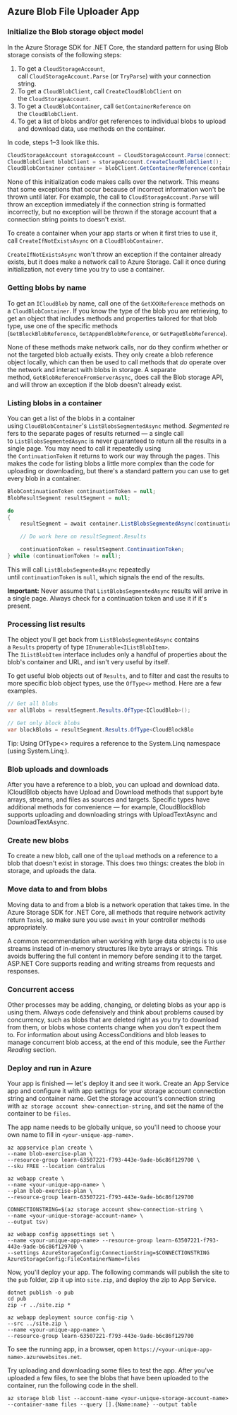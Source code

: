 ## Azure Blob File Uploader App

### **Initialize the Blob storage object model**

In the Azure Storage SDK for .NET Core, the standard pattern for using Blob storage consists of the following steps:

1. To get a `CloudStorageAccount`, call `CloudStorageAccount.Parse` (or `TryParse`) with your connection string.
2. To get a `CloudBlobClient`, call `CreateCloudBlobClient` on the `CloudStorageAccount`.
3. To get a `CloudBlobContainer`, call `GetContainerReference` on the `CloudBlobClient`.
4. To get a list of blobs and/or get references to individual blobs to upload and download data, use methods on the container.

In code, steps 1–3 look like this.

```csharp
CloudStorageAccount storageAccount = CloudStorageAccount.Parse(connectionString); // or TryParse()
CloudBlobClient blobClient = storageAccount.CreateCloudBlobClient();
CloudBlobContainer container = blobClient.GetContainerReference(containerName);

```

None of this initialization code makes calls over the network. This means that some exceptions that occur because of incorrect information won't be thrown until later. For example, the call to `CloudStorageAccount.Parse` will throw an exception immediately if the connection string is formatted incorrectly, but no exception will be thrown if the storage account that a connection string points to doesn't exist.

To create a container when your app starts or when it first tries to use it, call `CreateIfNotExistsAsync` on a `CloudBlobContainer`.

`CreateIfNotExistsAsync` won't throw an exception if the container already exists, but it does make a network call to Azure Storage. Call it once during initialization, not every time you try to use a container.

### **Getting blobs by name**

To get an `ICloudBlob` by name, call one of the `GetXXXReference` methods on a `CloudBlobContainer`. If you know the type of the blob you are retrieving, to get an object that includes methods and properties tailored for that blob type, use one of the specific methods (`GetBlockBlobReference`, `GetAppendBlobReference`, or `GetPageBlobReference`).

None of these methods make network calls, nor do they confirm whether or not the targeted blob actually exists. They only create a blob reference object locally, which can then be used to call methods that *do* operate over the network and interact with blobs in storage. A separate method, `GetBlobReferenceFromServerAsync`, does call the Blob storage API, and will throw an exception if the blob doesn't already exist.

### **Listing blobs in a container**

You can get a list of the blobs in a container using `CloudBlobContainer`'s `ListBlobsSegmentedAsync` method. *Segmented* refers to the separate pages of results returned — a single call to `ListBlobsSegmentedAsync` is never guaranteed to return all the results in a single page. You may need to call it repeatedly using the `ContinuationToken` it returns to work our way through the pages. This makes the code for listing blobs a little more complex than the code for uploading or downloading, but there's a standard pattern you can use to get every blob in a container.

```csharp
BlobContinuationToken continuationToken = null;
BlobResultSegment resultSegment = null;

do
{
    resultSegment = await container.ListBlobsSegmentedAsync(continuationToken);

    // Do work here on resultSegment.Results

    continuationToken = resultSegment.ContinuationToken;
} while (continuationToken != null);

```

This will call `ListBlobsSegmentedAsync` repeatedly until `continuationToken` is `null`, which signals the end of the results.

**Important:** Never assume that `ListBlobsSegmentedAsync` results will arrive in a single page. Always check for a continuation token and use it if it's present.

### **Processing list results**

The object you'll get back from `ListBlobsSegmentedAsync` contains a `Results` property of type `IEnumerable<IListBlobItem>`. The `IListBlobItem` interface includes only a handful of properties about the blob's container and URL, and isn't very useful by itself.

To get useful blob objects out of `Results`, and to filter and cast the results to more specific blob object types, use the `OfType<>` method. Here are a few examples.

```csharp
// Get all blobs
var allBlobs = resultSegment.Results.OfType<ICloudBlob>();

// Get only block blobs
var blockBlobs = resultSegment.Results.OfType<CloudBlockBlo
```

Tip: Using OfType<> requires a reference to the System.Linq namespace (using System.Linq;).

### Blob uploads and downloads

After you have a reference to a blob, you can upload and download data. ICloudBlob objects have Upload and Download methods that support byte arrays, streams, and files as sources and targets. Specific types have additional methods for convenience — for example, CloudBlockBlob supports uploading and downloading strings with UploadTextAsync and DownloadTextAsync.

### **Create new blobs**

To create a new blob, call one of the `Upload` methods on a reference to a blob that doesn't exist in storage. This does two things: creates the blob in storage, and uploads the data.

### **Move data to and from blobs**

Moving data to and from a blob is a network operation that takes time. In the Azure Storage SDK for .NET Core, all methods that require network activity return `Task`s, so make sure you use `await` in your controller methods appropriately.

A common recommendation when working with large data objects is to use streams instead of in-memory structures like byte arrays or strings. This avoids buffering the full content in memory before sending it to the target. ASP.NET Core supports reading and writing streams from requests and responses.

### **Concurrent access**

Other processes may be adding, changing, or deleting blobs as your app is using them. Always code defensively and think about problems caused by concurrency, such as blobs that are deleted right as you try to download from them, or blobs whose contents change when you don't expect them to. For information about using AccessConditions and blob leases to manage concurrent blob access, at the end of this module, see the *Further Reading* section.

### **Deploy and run in Azure**

Your app is finished — let's deploy it and see it work. Create an App Service app and configure it with app settings for your storage account connection string and container name. Get the storage account's connection string with `az storage account show-connection-string`, and set the name of the container to be `files`.

The app name needs to be globally unique, so you'll need to choose your own name to fill in `<your-unique-app-name>`.

```
az appservice plan create \
--name blob-exercise-plan \
--resource-group learn-63507221-f793-443e-9ade-b6c86f129700 \
--sku FREE --location centralus
```

```
az webapp create \
--name <your-unique-app-name> \
--plan blob-exercise-plan \
--resource-group learn-63507221-f793-443e-9ade-b6c86f129700
```

```
CONNECTIONSTRING=$(az storage account show-connection-string \
--name <your-unique-storage-account-name> \
--output tsv)
```

```
az webapp config appsettings set \
--name <your-unique-app-name> --resource-group learn-63507221-f793-443e-9ade-b6c86f129700 \
--settings AzureStorageConfig:ConnectionString=$CONNECTIONSTRING AzureStorageConfig:FileContainerName=files
```

Now, you'll deploy your app. The following commands will publish the site to the `pub` folder, zip it up into `site.zip`, and deploy the zip to App Service.

```
dotnet publish -o pub
cd pub
zip -r ../site.zip *
```

```
az webapp deployment source config-zip \
--src ../site.zip \
--name <your-unique-app-name> \
--resource-group learn-63507221-f793-443e-9ade-b6c86f129700
```

To see the running app, in a browser, open `https://<your-unique-app-name>.azurewebsites.net`.

Try uploading and downloading some files to test the app. After you've uploaded a few files, to see the blobs that have been uploaded to the container, run the following code in the shell.

```
az storage blob list --account-name <your-unique-storage-account-name> --container-name files --query [].{Name:name} --output table
```